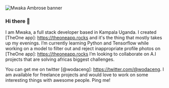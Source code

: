 ![Mwaka Ambrose banner](https://github.com/mwakaambrose/mwakaambrose/mwaka.png "Mwaka Ambrose")

### Hi there 👋
I am Mwaka, a full stack developer based in Kampala Uganda. I created [TheOne app]: https://theoneapp.rocks and it's the thing that mostly takes up my evenings.
I’m currently learning Python and Tensorflow while working on a model to filter out and reject inappropriate profile photos on [TheOne app]: https://theoneapp.rocks
I’m looking to collaborate on A.I projects that are solving africas biggest challenges.

You can get me on twitter [@wodaceng]: https://twitter.com/@wodaceng. I am available for freelance projects and would love to work on some interesting things with awesome people. Ping me!
